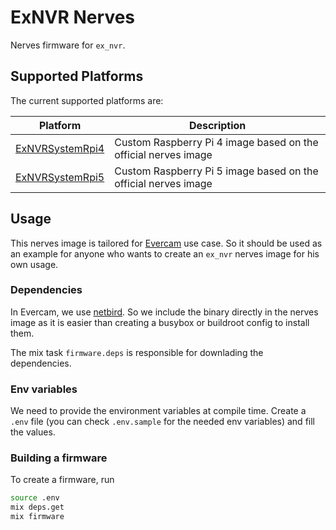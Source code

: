 # ExNVR Nerves

Nerves firmware for `ex_nvr`.

## Supported Platforms

The current supported platforms are:

| Platform | Description |
|----------|-------------|
| [ExNVRSystemRpi4](https://github.com/evercam/ex_nvr_system_rpi4) | Custom Raspberry Pi 4 image based on the official nerves image |
| [ExNVRSystemRpi5](https://github.com/evercam/ex_nvr_system_rpi5) | Custom Raspberry Pi 5 image based on the official nerves image |

## Usage

This nerves image is tailored for [Evercam](https://evercam.io/) use case. So it should be used as an example for anyone who wants to create an `ex_nvr` nerves image for his own usage.

### Dependencies

In Evercam, we use [netbird](https://github.com/netbirdio/netbird). So we include the binary directly in the nerves image as it is easier than creating a busybox or buildroot config to install them.

The mix task `firmware.deps` is responsible for downlading the dependencies.

### Env variables
We need to provide the environment variables at compile time. Create a `.env` file (you can check `.env.sample` for the needed env variables) and fill 
the values.

### Building a firmware

To create a firmware, run
```bash
source .env
mix deps.get
mix firmware
```
